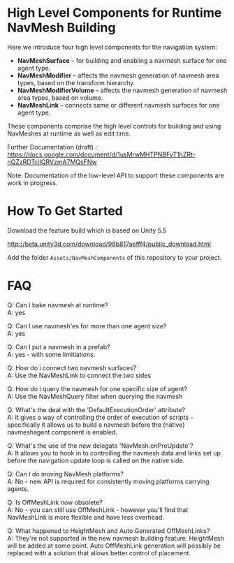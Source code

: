 # High Level Components for Runtime NavMesh Building

Here we introduce four high level components for the navigation system:

* __NavMeshSurface__ – for building and enabling a navmesh surface for one agent type.
* __NavMeshModifier__ – affects the navmesh generation of navmesh area types, based on the transform hierarchy.
* __NavMeshModifierVolume__ – affects the navmesh generation of navmesh area types, based on volume.
* __NavMeshLink__ – connects same or different navmesh surfaces for one agent type.

These components comprise the high level controls for building and using NavMeshes at runtime as well as edit time.

Further Documentation (draft) :
https://docs.google.com/document/d/1usMrwMHTPNBFyT1hZRt-nQZzRDTciIQRVzmA7MQsFNw

Note: Documentation of the low-level API to support these components are work in progress.

# How To Get Started

Download the feature build which is based on Unity 5.5

http://beta.unity3d.com/download/98b817aefff4/public_download.html

Add the folder `Assets/NavMeshComponents` of this repository to your project.

# FAQ

Q: Can I bake navmesh at runtime?  
A: yes

Q: Can I use navmesh'es for more than one agent size?  
A: yes

Q: Can I put a navmesh in a prefab?  
A: yes - with some limitiations.

Q: How do i connect two navmesh surfaces?  
A: Use the NavMeshLink to connect the two sides

Q: How do i query the navmesh for one specific size of agent?  
A: Use the NavMeshQuery filter when querying the navmesh

Q: What's the deal with the 'DefaultExecutionOrder' attribute?  
A: It gives a way of controlling the order of execution of scripts - specifically it allows us to build a navmesh before the
(native) navmeshagent component is enabled.

Q: What's the use of the new delegate 'NavMesh.onPreUpdate'?  
A: It allows you to hook in to controlling the navmesh data and links set up before the navigation update loop is called on the native side.

Q: Can I do moving NavMesh platforms?  
A: No - new API is required for consistently moving platforms carrying agents.

Q: Is OffMeshLink now obsolete?  
A: No - you can still use OffMeshLink - however you'll find that NavMeshLink is more flexible and have less overhead.

Q: What happened to HeightMesh and Auto Generated OffMeshLinks?  
A: They're not supported in the new navmesh building feature. HeightMesh will be added at some point. Auto OffMeshLink generation will possibly be replaced with a solution that allows better control of placement.
